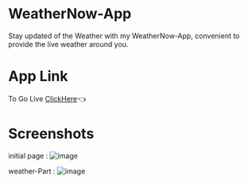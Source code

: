# WeatherNow-App
Stay updated of the Weather with my WeatherNow-App, convenient to provide the live weather around you.

# App Link 
To Go Live [ClickHere](https://prathamesh18x.github.io/WeatherNow-App/)👈

# Screenshots
initial page :
![image](https://github.com/Prathamesh18X/WeatherNow-App/assets/109477390/d5d2ac51-d206-4815-ba64-38254f744054)

weather-Part :
![image](https://github.com/Prathamesh18X/WeatherNow-App/assets/109477390/581a6676-9d07-41b8-b0bb-9582cc45d50d)
